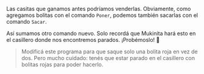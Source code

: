 <gs-toolbox toolbox-url="https://raw.githubusercontent.com/MumukiProject/mumuki-guia-gobstones-primeros-programas-kids/master/assets/toolbox_1553274591838.xml"></gs-toolbox>

Las casitas que ganamos antes podríamos venderlas. Obviamente, como agregamos  bolitas con el comando `Poner`, podemos también sacarlas con el comando `Sacar`. 

Así sumamos otro comando nuevo. Solo recordá que Mukinita hará esto en el casillero donde nos encontremos parados. ¡Probémoslo! :muscle:

> Modificá este programa para que saque solo una bolita roja en vez de dos. Pero mucho cuidado: tenés que estar parado en el casillero con bolitas rojas para poder hacerlo. 
